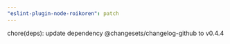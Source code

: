 ```yaml
---
"eslint-plugin-node-roikoren": patch
---
```


chore(deps): update dependency @changesets/changelog-github to v0.4.4
